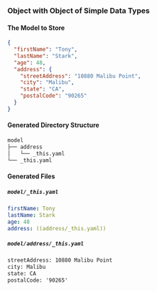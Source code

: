 ### Object with Object of Simple Data Types

#### The Model to Store

<!-- include (model.json lang=json) -->
```json
{
  "firstName": "Tony",
  "lastName": "Stark",
  "age": 48,
  "address": {
    "streetAddress": "10880 Malibu Point",
    "city": "Malibu",
    "state": "CA",
    "postalCode": "90265"
  }
}
```
<!-- /include -->

#### Generated Directory Structure

<!-- include (.model_tree.txt lang=txt) -->
```txt
model
├── address
│   └── _this.yaml
└── _this.yaml
```
<!-- /include -->

#### Generated Files

##### `model/_this.yaml`
<!-- include (model/_this.yaml lang=yaml) -->
```yaml
firstName: Tony
lastName: Stark
age: 48
address: ((address/_this.yaml))
```
<!-- /include -->

##### `model/address/_this.yaml`
<!-- include (model/address/_this.yaml lang=txt) -->
```txt
streetAddress: 10880 Malibu Point
city: Malibu
state: CA
postalCode: '90265'
```
<!-- /include -->

